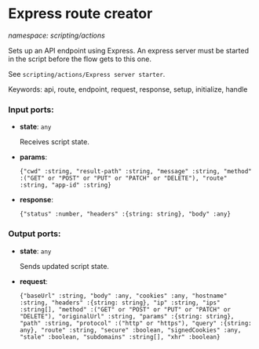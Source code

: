 # Express route creator

_namespace: scripting/actions_

Sets up an API endpoint using Express. An express server must be started in the script before the flow gets to this one.

See `scripting/actions/Express server starter`.

Keywords: api, route, endpoint, request, response, setup, initialize, handle

### Input ports:

* __state__: ` any `

    Receives script state.


* __params__: 
    ```
    {"cwd" :string, "result-path" :string, "message" :string, "method" :("GET" or "POST" or "PUT" or "PATCH" or "DELETE"), "route" :string, "app-id" :string}
    ```


* __response__: 
    ```
    {"status" :number, "headers" :{string: string}, "body" :any}
    ```

### Output ports:

* __state__: ` any `

    Sends updated script state.


* __request__: 
    ```
    {"baseUrl" :string, "body" :any, "cookies" :any, "hostname" :string, "headers" :{string: string}, "ip" :string, "ips" :string[], "method" :("GET" or "POST" or "PUT" or "PATCH" or "DELETE"), "originalUrl" :string, "params" :{string: string}, "path" :string, "protocol" :("http" or "https"), "query" :{string: any}, "route" :string, "secure" :boolean, "signedCookies" :any, "stale" :boolean, "subdomains" :string[], "xhr" :boolean}
    ```

